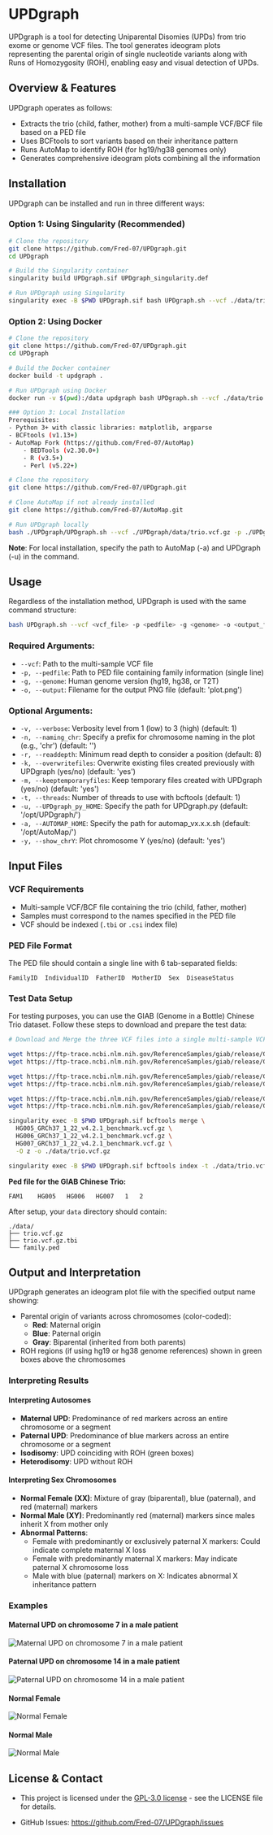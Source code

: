 # UPDgraph

UPDgraph is a tool for detecting Uniparental Disomies (UPDs) from trio exome or genome VCF files. The tool generates ideogram plots representing the parental origin of single nucleotide variants along with Runs of Homozygosity (ROH), enabling easy and visual detection of UPDs.

## Overview & Features

UPDgraph operates as follows:

- Extracts the trio (child, father, mother) from a multi-sample VCF/BCF file based on a PED file
- Uses BCFtools to sort variants based on their inheritance pattern
- Runs AutoMap to identify ROH (for hg19/hg38 genomes only)
- Generates comprehensive ideogram plots combining all the information


## Installation

UPDgraph can be installed and run in three different ways:

### Option 1: Using Singularity (Recommended)

```bash
# Clone the repository
git clone https://github.com/Fred-07/UPDgraph.git
cd UPDgraph

# Build the Singularity container
singularity build UPDgraph.sif UPDgraph_singularity.def

# Run UPDgraph using Singularity
singularity exec -B $PWD UPDgraph.sif bash UPDgraph.sh --vcf ./data/trio.vcf.gz -p ./data/family.ped -g hg19 -o output.png
```

### Option 2: Using Docker

```bash
# Clone the repository
git clone https://github.com/Fred-07/UPDgraph.git
cd UPDgraph

# Build the Docker container
docker build -t updgraph .

# Run UPDgraph using Docker
docker run -v $(pwd):/data updgraph bash UPDgraph.sh --vcf ./data/trio.vcf.gz -p ./data/family.ped -g hg19 -o output.png
```


```bash
### Option 3: Local Installation
Prerequisites:
- Python 3+ with classic libraries: matplotlib, argparse
- BCFtools (v1.13+)
- AutoMap Fork (https://github.com/Fred-07/AutoMap)
	- BEDTools (v2.30.0+)
	- R (v3.5+)
	- Perl (v5.22+)

# Clone the repository
git clone https://github.com/Fred-07/UPDgraph.git

# Clone AutoMap if not already installed
git clone https://github.com/Fred-07/AutoMap.git

# Run UPDgraph locally
bash ./UPDgraph/UPDgraph.sh --vcf ./UPDgraph/data/trio.vcf.gz -p ./UPDgraph/data/family.ped -g hg19 -a ./AutoMap/ -u ./UPDgraph/ -o output.png 
```

**Note**: For local installation, specify the path to AutoMap (-a) and UPDgraph (-u) in the command.


## Usage

Regardless of the installation method, UPDgraph is used with the same command structure:

```bash
bash UPDgraph.sh --vcf <vcf_file> -p <pedfile> -g <genome> -o <output_file> [options]
```

### Required Arguments:
- `--vcf`: Path to the multi-sample VCF file
- `-p, --pedfile`: Path to PED file containing family information (single line)
- `-g, --genome`: Human genome version (hg19, hg38, or T2T)
- `-o, --output`: Filename for the output PNG file (default: 'plot.png')

### Optional Arguments:
- `-v, --verbose`: Verbosity level from 1 (low) to 3 (high) (default: 1)
- `-n, --naming_chr`: Specify a prefix for chromosome naming in the plot (e.g., 'chr') (default: '')
- `-r, --readdepth`: Minimum read depth to consider a position (default: 8)
- `-k, --overwritefiles`: Overwrite existing files created previously with UPDgraph (yes/no) (default: 'yes')
- `-m, --keeptemporaryfiles`: Keep temporary files created with UPDgraph (yes/no) (default: 'yes')
- `-t, --threads`: Number of threads to use with bcftools (default: 1)
- `-u, --UPDgraph_py_HOME`: Specify the path for UPDgraph.py (default: '/opt/UPDgraph/')
- `-a, --AUTOMAP_HOME`: Specify the path for automap_vx.x.x.sh (default: '/opt/AutoMap/')
- `-y, --show_chrY`: Plot chromosome Y (yes/no) (default: 'yes')


## Input Files

### VCF Requirements
- Multi-sample VCF/BCF file containing the trio (child, father, mother)
- Samples must correspond to the names specified in the PED file
- VCF should be indexed (`.tbi` or `.csi` index file)

### PED File Format

The PED file should contain a single line with 6 tab-separated fields:
```
FamilyID  IndividualID  FatherID  MotherID  Sex  DiseaseStatus
```

### Test Data Setup

For testing purposes, you can use the GIAB (Genome in a Bottle) Chinese Trio dataset. Follow these steps to download and prepare the test data:

```bash
# Download and Merge the three VCF files into a single multi-sample VCF

wget https://ftp-trace.ncbi.nlm.nih.gov/ReferenceSamples/giab/release/ChineseTrio/HG005_NA24631_son/latest/GRCh37/HG005_GRCh37_1_22_v4.2.1_benchmark.vcf.gz
wget https://ftp-trace.ncbi.nlm.nih.gov/ReferenceSamples/giab/release/ChineseTrio/HG005_NA24631_son/latest/GRCh37/HG005_GRCh37_1_22_v4.2.1_benchmark.vcf.gz.tbi

wget https://ftp-trace.ncbi.nlm.nih.gov/ReferenceSamples/giab/release/ChineseTrio/HG006_NA24694_father/latest/GRCh37/HG006_GRCh37_1_22_v4.2.1_benchmark.vcf.gz
wget https://ftp-trace.ncbi.nlm.nih.gov/ReferenceSamples/giab/release/ChineseTrio/HG006_NA24694_father/latest/GRCh37/HG006_GRCh37_1_22_v4.2.1_benchmark.vcf.gz.tbi

wget https://ftp-trace.ncbi.nlm.nih.gov/ReferenceSamples/giab/release/ChineseTrio/HG007_NA24695_mother/latest/GRCh37/HG007_GRCh37_1_22_v4.2.1_benchmark.vcf.gz
wget https://ftp-trace.ncbi.nlm.nih.gov/ReferenceSamples/giab/release/ChineseTrio/HG007_NA24695_mother/latest/GRCh37/HG007_GRCh37_1_22_v4.2.1_benchmark.vcf.gz.tbi

singularity exec -B $PWD UPDgraph.sif bcftools merge \
  HG005_GRCh37_1_22_v4.2.1_benchmark.vcf.gz \
  HG006_GRCh37_1_22_v4.2.1_benchmark.vcf.gz \
  HG007_GRCh37_1_22_v4.2.1_benchmark.vcf.gz \
  -O z -o ./data/trio.vcf.gz

singularity exec -B $PWD UPDgraph.sif bcftools index -t ./data/trio.vcf.gz
```
**Ped file for the GIAB Chinese Trio:**
```
FAM1	HG005	HG006	HG007	1	2
```

After setup, your `data` directory should contain:
```
./data/
├── trio.vcf.gz
├── trio.vcf.gz.tbi
└── family.ped
```


## Output and Interpretation

UPDgraph generates an ideogram plot file with the specified output name showing:
- Parental origin of variants across chromosomes (color-coded):
  - **Red**: Maternal origin
  - **Blue**: Paternal origin
  - **Gray**: Biparental (inherited from both parents)
- ROH regions (if using hg19 or hg38 genome references) shown in green boxes above the chromosomes

### Interpreting Results

#### Interpreting Autosomes

- **Maternal UPD**: Predominance of red markers across an entire chromosome or a segment
- **Paternal UPD**: Predominance of blue markers across an entire chromosome or a segment
- **Isodisomy**: UPD coinciding with ROH (green boxes)
- **Heterodisomy**: UPD without ROH

#### Interpreting Sex Chromosomes

- **Normal Female (XX)**: Mixture of gray (biparental), blue (paternal), and red (maternal) markers
- **Normal Male (XY)**: Predominantly red (maternal) markers since males inherit X from mother only
- **Abnormal Patterns**:
  - Female with predominantly or exclusively paternal X markers: Could indicate complete maternal X loss
  - Female with predominantly maternal X markers: May indicate paternal X chromosome loss
  - Male with blue (paternal) markers on X: Indicates abnormal X inheritance pattern

### Examples

#### Maternal UPD on chromosome 7 in a male patient
![Maternal UPD on chromosome 7 in a male patient](./images/UPD7_Male.png)
#### Paternal UPD on chromosome 14 in a male patient
![Paternal UPD on chromosome 14 in a male patient](./images/UPD14_Male.png)

#### Normal Female
![Normal Female](./images/Normal_F.png)

#### Normal Male
![Normal Male](./images/Normal_M.png)


## License & Contact
- This project is licensed under the [GPL-3.0 license](https://www.gnu.org/licenses/gpl-3.0.enG.html) - see the LICENSE file for details.

- GitHub Issues: https://github.com/Fred-07/UPDgraph/issues